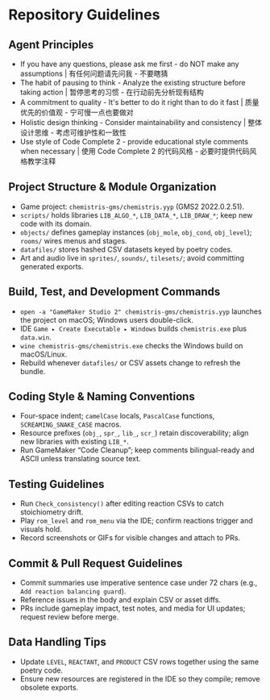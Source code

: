# Repository Guidelines

## Agent Principles
- If you have any questions, please ask me first - do NOT make any assumptions | 有任何问题请先问我 - 不要瞎猜
- The habit of pausing to think - Analyze the existing structure before taking action | 暂停思考的习惯 - 在行动前先分析现有结构
- A commitment to quality - It's better to do it right than to do it fast | 质量优先的价值观 - 宁可慢一点也要做对
- Holistic design thinking - Consider maintainability and consistency | 整体设计思维 - 考虑可维护性和一致性
- Use style of Code Complete 2 - provide educational style comments when necessary | 使用 Code Complete 2 的代码风格 - 必要时提供代码风格教学注释

## Project Structure & Module Organization
- Game project: `chemistris-gms/chemistris.yyp` (GMS2 2022.0.2.51).
- `scripts/` holds libraries `LIB_ALGO_*`, `LIB_DATA_*`, `LIB_DRAW_*`; keep new code with its domain.
- `objects/` defines gameplay instances (`obj_mole`, `obj_cond`, `obj_level`); `rooms/` wires menus and stages.
- `datafiles/` stores hashed CSV datasets keyed by poetry codes.
- Art and audio live in `sprites/`, `sounds/`, `tilesets/`; avoid committing generated exports.

## Build, Test, and Development Commands
- `open -a "GameMaker Studio 2" chemistris-gms/chemistris.yyp` launches the project on macOS; Windows users double-click.
- IDE `Game ▸ Create Executable ▸ Windows` builds `chemistris.exe` plus `data.win`.
- `wine chemistris-gms/chemistris.exe` checks the Windows build on macOS/Linux.
- Rebuild whenever `datafiles/` or CSV assets change to refresh the bundle.

## Coding Style & Naming Conventions
- Four-space indent; `camelCase` locals, `PascalCase` functions, `SCREAMING_SNAKE_CASE` macros.
- Resource prefixes (`obj_`, `spr_`, `lib_`, `scr_`) retain discoverability; align new libraries with existing `LIB_*`.
- Run GameMaker “Code Cleanup”; keep comments bilingual-ready and ASCII unless translating source text.

## Testing Guidelines
- Run `Check_consistency()` after editing reaction CSVs to catch stoichiometry drift.
- Play `rom_level` and `rom_menu` via the IDE; confirm reactions trigger and visuals hold.
- Record screenshots or GIFs for visible changes and attach to PRs.

## Commit & Pull Request Guidelines
- Commit summaries use imperative sentence case under 72 chars (e.g., `Add reaction balancing guard`).
- Reference issues in the body and explain CSV or asset diffs.
- PRs include gameplay impact, test notes, and media for UI updates; request review before merge.

## Data Handling Tips
- Update `LEVEL`, `REACTANT`, and `PRODUCT` CSV rows together using the same poetry code.
- Ensure new resources are registered in the IDE so they compile; remove obsolete exports.
